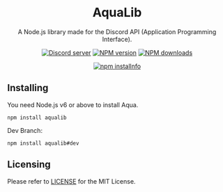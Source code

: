 <div align="center">
  <br/>
    <h1>AquaLib</h1>
    A Node.js library made for the Discord API (Application Programming Interface).
  <br>
  <p>
    <a href="https://discord.gg/bRCvFy9"><img src="https://discordapp.com/api/guilds/222078108977594368/embed.png" alt="Discord server" /></a>
    <a href="https://www.npmjs.com/package/discord.js"><img src="https://img.shields.io/npm/v/aqualib.svg?maxAge=3600" alt="NPM version" /></a>
    <a href="https://www.npmjs.com/package/discord.js"><img src="https://img.shields.io/npm/dt/aqualib.svg?maxAge=3600" alt="NPM downloads" /></a>
  </p>
  <p>
    <a href="https://nodei.co/npm/aqualib/"><img src="https://nodei.co/npm/aqualib.png?downloads=true&stars=true" alt="npm installnfo" /></a>
  </p>
</div>

Installing
----------
You need Node.js v6 or above to install Aqua.
```
npm install aqualib
```

Dev Branch:
```
npm install aqualib#dev
```

## Licensing
Please refer to [LICENSE](https://github.com/prixyn/Aqua/blob/master/LICENSE) for the MIT License.